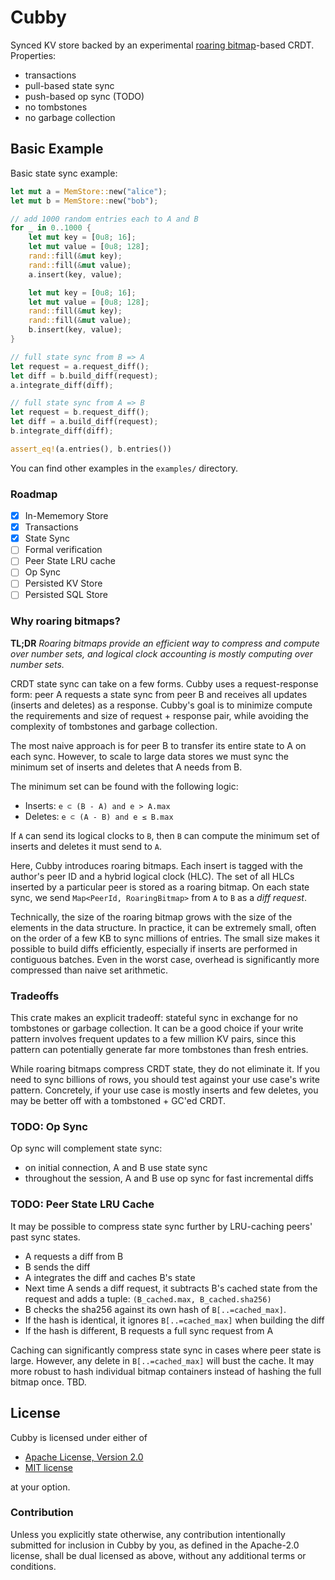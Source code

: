 # Cubby

Synced KV store backed by an experimental [roaring bitmap](https://github.com/RoaringBitmap/roaring-rs)-based CRDT. Properties:

* transactions
* pull-based state sync
* push-based op sync (TODO)
* no tombstones
* no garbage collection

## Basic Example

Basic state sync example:

```rust
let mut a = MemStore::new("alice");
let mut b = MemStore::new("bob");

// add 1000 random entries each to A and B
for _ in 0..1000 {
    let mut key = [0u8; 16];
    let mut value = [0u8; 128];
    rand::fill(&mut key);
    rand::fill(&mut value);
    a.insert(key, value);

    let mut key = [0u8; 16];
    let mut value = [0u8; 128];
    rand::fill(&mut key);
    rand::fill(&mut value);
    b.insert(key, value);
}

// full state sync from B => A
let request = a.request_diff();
let diff = b.build_diff(request);
a.integrate_diff(diff);

// full state sync from A => B
let request = b.request_diff();
let diff = a.build_diff(request);
b.integrate_diff(diff);

assert_eq!(a.entries(), b.entries())
```

You can find other examples in the `examples/` directory.

### Roadmap

- [x] In-Mememory Store
- [x] Transactions
- [x] State Sync
- [ ] Formal verification
- [ ] Peer State LRU cache
- [ ] Op Sync
- [ ] Persisted KV Store
- [ ] Persisted SQL Store

### Why roaring bitmaps?

**TL;DR** *Roaring bitmaps provide an efficient way to compress and compute over number sets, and logical clock accounting is mostly computing over number sets.*

CRDT state sync can take on a few forms. Cubby uses a request-response form: peer A requests a state sync from peer B and receives all updates (inserts and deletes) as a response. Cubby's goal is to minimize compute the requirements and size of request + response pair, while avoiding the complexity of tombstones and garbage collection.

The most naive approach is for peer B to transfer its entire state to A on each sync. However, to scale to large data stores we must sync the minimum set of inserts and deletes that A needs from B.

The minimum set can be found with the following logic:

- Inserts: `e ⊂ (B - A) and e > A.max`
- Deletes: `e ⊂ (A - B) and e ≤ B.max`

If `A` can send its logical clocks to  `B`, then `B` can compute the minimum set of inserts and deletes it must send to `A`.

Here, Cubby introduces roaring bitmaps. Each insert is tagged with the author's peer ID and a hybrid logical clock (HLC). The set of all HLCs inserted by a particular peer is stored as a roaring bitmap. On each state sync, we send `Map<PeerId, RoaringBitmap>` from `A` to `B` as a *diff request*.

Technically, the size of the roaring bitmap grows with the size of the elements in the data structure. In practice, it can be extremely small, often on the order of a few KB to sync millions of entries. The small size makes it possible to build diffs efficiently, especially if inserts are performed in contiguous batches. Even in the worst case, overhead is significantly more compressed than naive set arithmetic.

### Tradeoffs

This crate makes an explicit tradeoff: stateful sync in exchange for no tombstones or garbage collection. It can be a good choice if your write pattern involves frequent updates to a few million KV pairs, since this pattern can potentially generate far more tombstones than fresh entries.

While roaring bitmaps compress CRDT state, they do not eliminate it. If you need to sync billions of rows, you should test against your use case's write pattern. Concretely, if your use case is mostly inserts and few deletes, you may be better off with a tombstoned + GC'ed CRDT.

### TODO: Op Sync

Op sync will complement state sync:

- on initial connection, A and B use state sync
- throughout the session, A and B use op sync for fast incremental diffs

### TODO: Peer State LRU Cache

It may be possible to compress state sync further by LRU-caching peers' past sync states.

- A requests a diff from B
- B sends the diff
- A integrates the diff and caches B's state
- Next time A sends a diff request, it subtracts B's cached state from the request and adds a tuple: `(B_cached.max, B_cached.sha256)`
- B checks the sha256 against its own hash of `B[..=cached_max]`.
- If the hash is identical, it ignores `B[..=cached_max]` when building the diff
- If the hash is different, B requests a full sync request from A

Caching can significantly compress state sync in cases where peer state is large. However, any delete in `B[..=cached_max]` will bust the cache. It may more robust to hash individual bitmap containers instead of hashing the full bitmap once. TBD.

## License

Cubby is licensed under either of

* [Apache License, Version 2.0](https://www.apache.org/licenses/LICENSE-2.0)
* [MIT license](https://opensource.org/licenses/MIT)

at your option.

### Contribution

Unless you explicitly state otherwise, any contribution intentionally submitted for inclusion in Cubby by you, as defined in the Apache-2.0 license, shall be dual licensed as above, without any additional terms or conditions.
